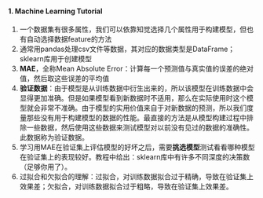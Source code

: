 #### 1. Machine Learning Tutorial
1. 一个数据集有很多属性，我们可以依靠知觉选择几个属性用于构建模型，但也有自动选择数据feature的方法
2. 通常用pandas处理csv文件等数据，其对应的数据类型是DataFrame；sklearn库用于创建模型
3. **MAE**，全称Mean Absolute Error：计算每一个预测值与真实值的误差的绝对值，然后取这些误差的平均值
4. **验证数据**：由于模型是从训练数据中衍生出来的，所以该模型在训练数据中会显得更加准确。但是如果模型看到新数据时不适用，那么在实际使用时这个模型就会非常不准确。由于模型的实用价值来自于对新数据的预测，所以我们度量那些没有用于构建模型的数据的性能。最直接的方法是从模型构建过程中排除一些数据，然后使用这些数据来测试模型对以前没有见过的数据的准确性。此数据称为验证数据。
5. 学习用MAE在验证集上评估模型的好坏之后，需要**挑选模型**测试看看哪种模型在验证集上的表现较好。教程中给出：sklearn库中有许多不同深度的决策数（足够你用了）。
6. 过拟合和欠拟合的理解：过拟合，对训练数据拟合过于精确，导致在验证集上效果差；欠拟合，对训练数据拟合过于粗略，导致在验证集上效果差。
